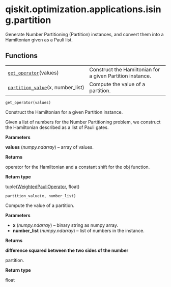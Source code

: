 <span id="qiskit-optimization-applications-ising-partition" />

# qiskit.optimization.applications.ising.partition

Generate Number Partitioning (Partition) instances, and convert them into a Hamiltonian given as a Pauli list.

## Functions

|                                                                                                                                                                            |                                                           |
| -------------------------------------------------------------------------------------------------------------------------------------------------------------------------- | --------------------------------------------------------- |
| [`get_operator`](#qiskit.optimization.applications.ising.partition.get_operator "qiskit.optimization.applications.ising.partition.get_operator")(values)                   | Construct the Hamiltonian for a given Partition instance. |
| [`partition_value`](#qiskit.optimization.applications.ising.partition.partition_value "qiskit.optimization.applications.ising.partition.partition_value")(x, number\_list) | Compute the value of a partition.                         |

`get_operator(values)`

Construct the Hamiltonian for a given Partition instance.

Given a list of numbers for the Number Partitioning problem, we construct the Hamiltonian described as a list of Pauli gates.

**Parameters**

**values** (*numpy.ndarray*) – array of values.

**Returns**

operator for the Hamiltonian and a constant shift for the obj function.

**Return type**

tuple([WeightedPauliOperator](qiskit.aqua.operators.legacy.WeightedPauliOperator#qiskit.aqua.operators.legacy.WeightedPauliOperator "qiskit.aqua.operators.legacy.WeightedPauliOperator"), float)

`partition_value(x, number_list)`

Compute the value of a partition.

**Parameters**

*   **x** (*numpy.ndarray*) – binary string as numpy array.
*   **number\_list** (*numpy.ndarray*) – list of numbers in the instance.

**Returns**

**difference squared between the two sides of the number**

partition.

**Return type**

float
